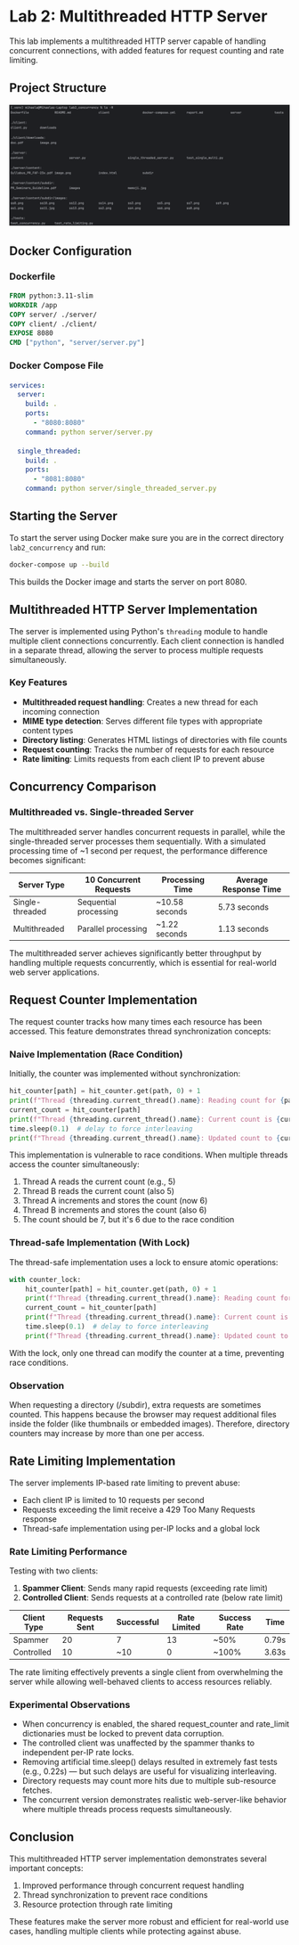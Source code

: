 # Lab 2: Multithreaded HTTP Server

This lab implements a multithreaded HTTP server capable of handling concurrent connections, with added features for request counting and rate limiting.

## Project Structure

![img.png](images/img.png)

## Docker Configuration

### Dockerfile

```dockerfile
FROM python:3.11-slim
WORKDIR /app
COPY server/ ./server/
COPY client/ ./client/
EXPOSE 8080
CMD ["python", "server/server.py"]
```

### Docker Compose File

```yaml
services:
  server:
    build: .
    ports:
      - "8080:8080"
    command: python server/server.py

  single_threaded:
    build: .
    ports:
      - "8081:8080"
    command: python server/single_threaded_server.py
```

## Starting the Server

To start the server using Docker make sure you are in the correct directory `lab2_concurrency` and run:

```bash
docker-compose up --build
```

This builds the Docker image and starts the server on port 8080.

## Multithreaded HTTP Server Implementation

The server is implemented using Python's `threading` module to handle multiple client connections concurrently. Each client connection is handled in a separate thread, allowing the server to process multiple requests simultaneously.

### Key Features

- **Multithreaded request handling**: Creates a new thread for each incoming connection
- **MIME type detection**: Serves different file types with appropriate content types
- **Directory listing**: Generates HTML listings of directories with file counts
- **Request counting**: Tracks the number of requests for each resource
- **Rate limiting**: Limits requests from each client IP to prevent abuse

## Concurrency Comparison

### Multithreaded vs. Single-threaded Server

The multithreaded server handles concurrent requests in parallel, while the single-threaded server processes them sequentially. With a simulated processing time of ~1 second per request, the performance difference becomes significant:

| Server Type     | 10 Concurrent Requests | Processing Time | Average Response Time |
|-----------------|------------------------|-----------------|-----------------------|
| Single-threaded | Sequential processing  | ~10.58 seconds  | 5.73 seconds          |
| Multithreaded   | Parallel processing    | ~1.22 seconds   | 1.13 seconds          |

The multithreaded server achieves significantly better throughput by handling multiple requests concurrently, which is essential for real-world web server applications.

## Request Counter Implementation

The request counter tracks how many times each resource has been accessed. This feature demonstrates thread synchronization concepts:

### Naive Implementation (Race Condition)

Initially, the counter was implemented without synchronization:

```python
hit_counter[path] = hit_counter.get(path, 0) + 1
print(f"Thread {threading.current_thread().name}: Reading count for {path}")
current_count = hit_counter[path]
print(f"Thread {threading.current_thread().name}: Current count is {current_count}")
time.sleep(0.1)  # delay to force interleaving
print(f"Thread {threading.current_thread().name}: Updated count to {current_count + 1}")
```

This implementation is vulnerable to race conditions. When multiple threads access the counter simultaneously:
1. Thread A reads the current count (e.g., 5)
2. Thread B reads the current count (also 5)
3. Thread A increments and stores the count (now 6)
4. Thread B increments and stores the count (also 6)
5. The count should be 7, but it's 6 due to the race condition

### Thread-safe Implementation (With Lock)

The thread-safe implementation uses a lock to ensure atomic operations:

```python
with counter_lock:
    hit_counter[path] = hit_counter.get(path, 0) + 1
    print(f"Thread {threading.current_thread().name}: Reading count for {path}")
    current_count = hit_counter[path]
    print(f"Thread {threading.current_thread().name}: Current count is {current_count}")
    time.sleep(0.1)  # delay to force interleaving
    print(f"Thread {threading.current_thread().name}: Updated count to {current_count + 1}")
```

With the lock, only one thread can modify the counter at a time, preventing race conditions.
### Observation

When requesting a directory (/subdir), extra requests are sometimes counted.
This happens because the browser may request additional files inside the folder (like thumbnails or embedded images). Therefore, directory counters may increase by more than one per access.

## Rate Limiting Implementation

The server implements IP-based rate limiting to prevent abuse:

- Each client IP is limited to 10 requests per second
- Requests exceeding the limit receive a 429 Too Many Requests response
- Thread-safe implementation using per-IP locks and a global lock

### Rate Limiting Performance

Testing with two clients:
1. **Spammer Client**: Sends many rapid requests (exceeding rate limit)
2. **Controlled Client**: Sends requests at a controlled rate (below rate limit)

| Client Type | Requests Sent | Successful | Rate Limited | Success Rate | Time  |
|-------------|---------------|------------|--------------|--------------|-------|
| Spammer     | 20            | 7          | 13           | ~50%         | 0.79s |
| Controlled  | 10            | ~10        | 0            | ~100%        | 3.63s |

The rate limiting effectively prevents a single client from overwhelming the server while allowing well-behaved clients to access resources reliably.

### Experimental Observations

- When concurrency is enabled, the shared request_counter and rate_limit dictionaries must be locked to prevent data corruption.
- The controlled client was unaffected by the spammer thanks to independent per-IP rate locks.
- Removing artificial time.sleep() delays resulted in extremely fast tests (e.g., 0.22s) — but such delays are useful for visualizing interleaving.
- Directory requests may count more hits due to multiple sub-resource fetches.
- The concurrent version demonstrates realistic web-server-like behavior where multiple threads process requests simultaneously.

## Conclusion

This multithreaded HTTP server implementation demonstrates several important concepts:
1. Improved performance through concurrent request handling
2. Thread synchronization to prevent race conditions
3. Resource protection through rate limiting

These features make the server more robust and efficient for real-world use cases, handling multiple clients while protecting against abuse.
